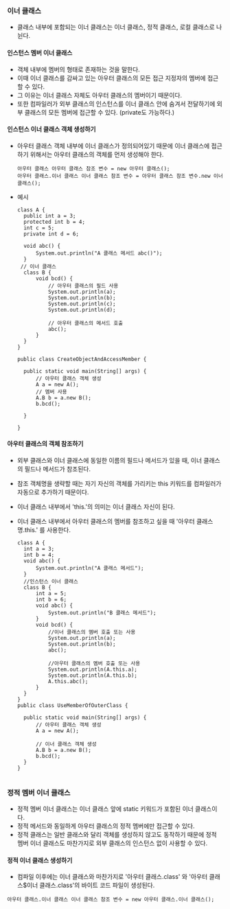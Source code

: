 ### 이너 클래스
- 클래스 내부에 포함되는 이너 클래스는 이너 클래스, 정적 클래스, 로컬 클래스로 나뉜다.
#### 인스턴스 멤버 이너 클래스
- 객체 내부에 멤버의 형태로 존재하는 것을 말한다.
- 이때 이너 클래스를 감싸고 있는 아우터 클래스의 모든 접근 지정자의 멤버에 접근할 수 있다.
- 그 이유는 이너 클래스 자체도 아우터 클래스의 멤버이기 때문이다.
- 또한 컴파일러가 외부 클래스의 인스턴스를 이너 클래스 안에 숨겨서 전달하기에 외부 클래스의 모든 멤버에 접근할 수 있다. (private도 가능하다.)
#### 인스턴스 이너 클래스 객체 생성하기
- 아우터 클래스 객체 내부에 이너 클래스가 정의되어있기 때문에 이너 클래스에 접근하기 위해서는 아우터 클래스의 객체를 먼저
  생성해야 한다.
   ```
  아우터 클래스 아우터 클래스 참조 변수 = new 아우터 클래스();
  아우터 클래스.이너 클래스 이너 클래스 참조 변수 = 아우터 클래스 참조 변수.new 이너 클래스();
   ```

- 예시
  ```
  class A {
	public int a = 3;
	protected int b = 4;
	int c = 5;
	private int d = 6;

	void abc() {
		System.out.println("A 클래스 메서드 abc()");
	}
   // 이너 클래스
	class B {
		void bcd() {
			// 아우터 클래스의 필드 사용
			System.out.println(a);
			System.out.println(b);
			System.out.println(c);
			System.out.println(d);

			// 아우터 클래스의 메서드 호출
			abc();
		}
	}
  }

  public class CreateObjectAndAccessMember {

	public static void main(String[] args) {
		// 아우터 클래스 객체 생성
		A a = new A();
		// 멤버 사용
		A.B b = a.new B();
		b.bcd();

	}

  }
  ```


#### 아우터 클래스의 객체 참조하기
- 외부 클래스와 이너 클래스에 동일한 이름의 필드나 메서드가 있을 때, 이너 클래스의 필드나 메서드가 참조된다.
- 참조 객체명을 생략할 때는 자기 자신의 객체를 가리키는 this 키워드를 컴파일러가 자동으로 추가하기 때문이다.
- 이너 클래스 내부에서 'this.'의 의미는 이너 클래스 자신이 된다.
- 이너 클래스 내부에서 아우터 클래스의 멤버를 참조하고 싶을 때 '아우터 클래스명.this.' 를 사용한다.

  ```
  class A {
	int a = 3;
	int b = 4;
	void abc() {
		System.out.println("A 클래스 메서드");
	}
	//인스턴스 이너 클래스
	class B {
		int a = 5;
		int b = 6;
		void abc() {
			System.out.println("B 클래스 메서드");
		}
		void bcd() {
			//이너 클래스의 멤버 호출 또는 사용
			System.out.println(a);
			System.out.println(b);
			abc();
			
			//아우터 클래스의 멤버 호출 또는 사용
			System.out.println(A.this.a);
			System.out.println(A.this.b);
			A.this.abc();
		}
	}
  }
  public class UseMemberOfOuterClass {

	public static void main(String[] args) {
		// 아우터 클래스 객체 생성
		A a = new A();
		
		// 이너 클래스 객체 생성
		A.B b = a.new B();
		b.bcd();
	}
  }
 

  ```
### 정적 멤버 이너 클래스
- 정적 멤버 이너 클래스는 이너 클래스 앞에 static 키워드가 포함된 이너 클래스이다.
- 정적 메서드와 동일하게 아우터 클래스의 정적 멤버에만 접근할 수 있다.
- 정적 클래스는 일반 클래스와 달리 객체를 생성하지 않고도 동작하기 때문에 정적 멤버 이너 클래스도 마찬가지로 외부 클래스의 인스턴스 없이 사용할 수 있다.
#### 정적 이너 클래스 생성하기
- 컴파일 이후에는 이너 클래스와 마찬가지로 '아우터 클래스.class' 와 '아우터 클래스$이너 클래스.class'의 바이트 코드 파일이 생성된다.
```
아우터 클래스.이너 클래스 이너 클래스 참조 변수 = new 아우터 클래스.이너 클래스();
```
